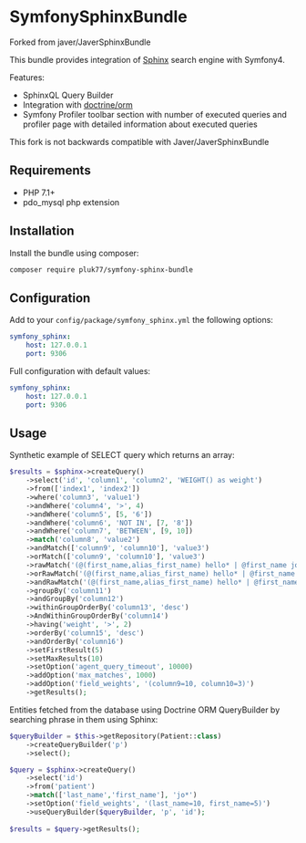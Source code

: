 SymfonySphinxBundle
=================

Forked from javer/JaverSphinxBundle

This bundle provides integration of [Sphinx](http://sphinxsearch.com) search engine with Symfony4.

Features:
- SphinxQL Query Builder
- Integration with [doctrine/orm](https://packagist.org/packages/doctrine/orm) 
- Symfony Profiler toolbar section with number of executed queries and profiler page with detailed information about executed queries

This fork is not backwards compatible with Javer/JaverSphinxBundle

Requirements
------------

- PHP 7.1+
- pdo_mysql php extension

Installation
------------

Install the bundle using composer:
```sh
composer require pluk77/symfony-sphinx-bundle
```

Configuration
-------------

Add to your ```config/package/symfony_sphinx.yml``` the following options:
```yml
symfony_sphinx:
    host: 127.0.0.1
    port: 9306
```

Full configuration with default values:
```yml
symfony_sphinx:
    host: 127.0.0.1
    port: 9306
```

Usage
-----

Synthetic example of SELECT query which returns an array:
```php
$results = $sphinx->createQuery()
    ->select('id', 'column1', 'column2', 'WEIGHT() as weight')
    ->from(['index1', 'index2'])
    ->where('column3', 'value1')
    ->andWhere('column4', '>', 4)
    ->andWhere('column5', [5, '6'])
    ->andWhere('column6', 'NOT IN', [7, '8'])
    ->andWhere('column7', 'BETWEEN', [9, 10])
    ->match('column8', 'value2')
    ->andMatch(['column9', 'column10'], 'value3')
    ->orMatch(['column9', 'column10'], 'value3')
    ->rawMatch('(@(first_name,alias_first_name) hello* | @first_name john)')
    ->orRawMatch('(@(first_name,alias_first_name) hello* | @first_name john)')
    ->andRawMatch('(@(first_name,alias_first_name) hello* | @first_name john)')
    ->groupBy('column11')
    ->andGroupBy('column12')
    ->withinGroupOrderBy('column13', 'desc')
    ->AndWithinGroupOrderBy('column14')
    ->having('weight', '>', 2)
    ->orderBy('column15', 'desc')
    ->andOrderBy('column16')
    ->setFirstResult(5)
    ->setMaxResults(10)
    ->setOption('agent_query_timeout', 10000)
    ->addOption('max_matches', 1000)
    ->addOption('field_weights', '(column9=10, column10=3)')
    ->getResults();
```

Entities fetched from the database using Doctrine ORM QueryBuilder by searching phrase in them using Sphinx:
```php
$queryBuilder = $this->getRepository(Patient::class)
	->createQueryBuilder('p')
	->select();

$query = $sphinx->createQuery()
	->select('id')
	->from('patient')
	->match(['last_name','first_name'], 'jo*')
	->setOption('field_weights', '(last_name=10, first_name=5)')
	->useQueryBuilder($queryBuilder, 'p', 'id');
	
$results = $query->getResults();

```
